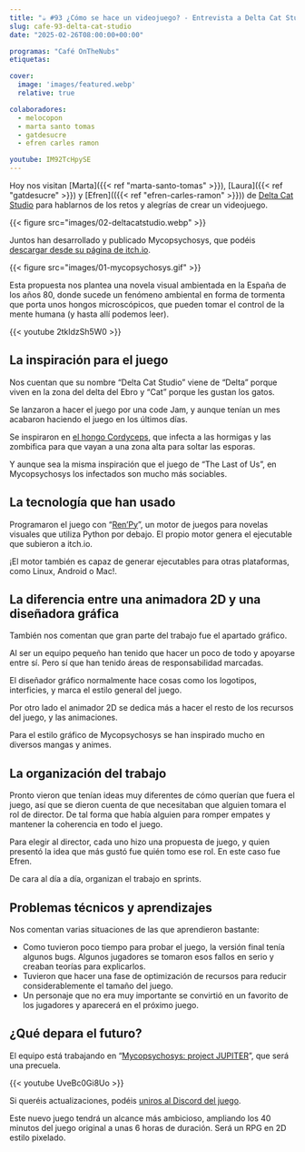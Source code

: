 ```yaml
---
title: "☕️ #93 ¿Cómo se hace un videojuego? - Entrevista a Delta Cat Studio"
slug: cafe-93-delta-cat-studio
date: "2025-02-26T08:00:00+00:00"

programas: "Café OnTheNubs"
etiquetas:

cover:
  image: 'images/featured.webp'
  relative: true

colaboradores:
  - melocopon
  - marta santo tomas
  - gatdesucre
  - efren carles ramon

youtube: IM92TcHpySE
---
```

Hoy nos visitan [Marta]({{< ref "marta-santo-tomas" >}}), [Laura]({{< ref "gatdesucre" >}}) y [Efren](({{< ref "efren-carles-ramon" >}})) de [Delta Cat Studio](https://deltacatstudio.com) para hablarnos de los retos y alegrías de crear un videojuego.

{{< figure src="images/02-deltacatstudio.webp" >}}

Juntos han desarrollado y publicado Mycopsychosys, que podéis [descargar desde su página de itch.io](https://delta-cat-studio.itch.io/mycopsychosys).

{{< figure src="images/01-mycopsychosys.gif" >}}

Esta propuesta nos plantea una novela visual ambientada en la España de los años 80, donde sucede un fenómeno ambiental en forma de tormenta que porta unos hongos microscópicos, que pueden tomar el control de la mente humana (y hasta allí podemos leer).

{{< youtube 2tkldzSh5W0 >}}

## La inspiración para el juego

Nos cuentan que su nombre “Delta Cat Studio” viene de “Delta” porque viven en la zona del delta del Ebro y “Cat” porque les gustan los gatos.

Se lanzaron a hacer el juego por una code Jam, y aunque tenían un mes acabaron haciendo el juego en los últimos días.

Se inspiraron en [el hongo Cordyceps](https://es.wikipedia.org/wiki/Cordyceps), que infecta a las hormigas y las zombifica para que vayan a una zona alta para soltar las esporas.

Y aunque sea la misma inspiración que el juego de “The Last of Us”, en Mycopsychosys los infectados son mucho más sociables.

## La tecnología que han usado

Programaron el juego con “[Ren’Py](https://www.renpy.org)”, un motor de juegos para novelas visuales que utiliza Python por debajo. El propio motor genera el ejecutable que subieron a itch.io.

¡El motor también es capaz de generar ejecutables para otras plataformas, como Linux, Android o Mac!.

## La diferencia entre una animadora 2D y una diseñadora gráfica

También nos comentan que gran parte del trabajo fue el apartado gráfico.

Al ser un equipo pequeño han tenido que hacer un poco de todo y apoyarse entre sí. Pero sí que han tenido áreas de responsabilidad marcadas.

El diseñador gráfico normalmente hace cosas como los logotipos, interficies, y marca el estilo general del juego.

Por otro lado el animador 2D se dedica más a hacer el resto de los recursos del juego, y las animaciones.

Para el estilo gráfico de Mycopsychosys se han inspirado mucho en diversos mangas y animes.

## La organización del trabajo

Pronto vieron que tenían ideas muy diferentes de cómo querían que fuera el juego, así que se dieron cuenta de que necesitaban que alguien tomara el rol de director. De tal forma que había alguien para romper empates y mantener la coherencia en todo el juego.

Para elegir al director, cada uno hizo una propuesta de juego, y quien presentó la idea que más gustó fue quién tomo ese rol. En este caso fue Efren.

De cara al día a día, organizan el trabajo en sprints.

## Problemas técnicos y aprendizajes

Nos comentan varias situaciones de las que aprendieron bastante:

- Como tuvieron poco tiempo para probar el juego, la versión final tenía algunos bugs. Algunos jugadores se tomaron esos fallos en serio y creaban teorías para explicarlos.
- Tuvieron que hacer una fase de optimización de recursos para reducir considerablemente el tamaño del juego.
- Un personaje que no era muy importante se convirtió en un favorito de los jugadores y aparecerá en el próximo juego.

## ¿Qué depara el futuro?

El equipo está trabajando en “[Mycopsychosys: project JUPITER](https://delta-cat-studio.itch.io/projectjupiter)”, que será una precuela.

{{< youtube UveBc0Gi8Uo >}}

Si queréis actualizaciones, podéis [uniros al Discord del juego](https://discord.gg/ZzNxAFSsDc).

Este nuevo juego tendrá un alcance más ambicioso, ampliando los 40 minutos del juego original a unas 6 horas de duración. Será un RPG en 2D estilo pixelado.
